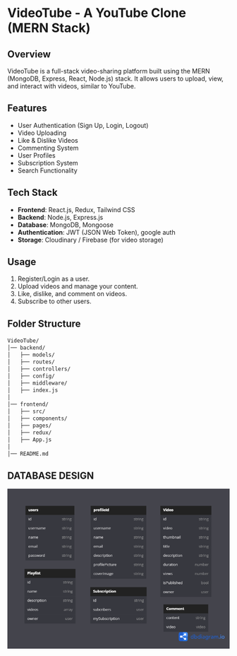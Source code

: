 # VideoTube - A YouTube Clone (MERN Stack)

## Overview
VideoTube is a full-stack video-sharing platform built using the MERN (MongoDB, Express, React, Node.js) stack. It allows users to upload, view, and interact with videos, similar to YouTube.

## Features
- User Authentication (Sign Up, Login, Logout)
- Video Uploading
- Like & Dislike Videos
- Commenting System
- User Profiles
- Subscription System
- Search Functionality

## Tech Stack
- **Frontend**: React.js, Redux, Tailwind CSS
- **Backend**: Node.js, Express.js
- **Database**: MongoDB, Mongoose
- **Authentication**: JWT (JSON Web Token), google auth
- **Storage**: Cloudinary / Firebase (for video storage)



## Usage
1. Register/Login as a user.
2. Upload videos and manage your content.
3. Like, dislike, and comment on videos.
4. Subscribe to other users.

## Folder Structure
```
VideoTube/
│── backend/
│   ├── models/
│   ├── routes/
│   ├── controllers/
│   ├── config/
│   ├── middleware/
│   ├── index.js
│
│── frontend/
│   ├── src/
│   ├── components/
│   ├── pages/
│   ├── redux/
│   ├── App.js
│
│── README.md
```

## DATABASE DESIGN

![DB DESIGN IMAGE](Backend/src/utils/DbDesign.png)